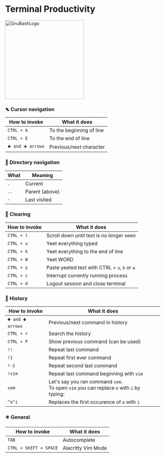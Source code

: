 # Terminal Productivity

<img src="https://upload.wikimedia.org/wikipedia/commons/8/82/Gnu-bash-logo.svg" alt="GnuBashLogo" width="256">

### ⬉ Cursor navigation
| How to invoke      | What it does             |
| ------------------ | ------------------------ |
| `CTRL + A`         | To the beginning of line |
| `CTRL + E`         | To the end of line       |
| `🢀 and 🡺 arrows` | Previous/next character  |

### 📁 Directory navigation
| What | Meaning        |
| ---- | -------------- |
| `.`  | Current        |
| `..` | Parent (above) |
| `-`  | Last visited   |

### 🧹 Clearing
| How to invoke | What it does                                  |
| ------------- | --------------------------------------------- |
| `CTRL + l`    | Scroll down until text is no longer seen      |
| `CTRL + u`    | Yeet everything typed                         |
| `CTRL + k`    | Yeet everything to the end of line            |
| `CTRL + W`    | Yeet WORD                                     |
| `CTRL + y`    | Paste yeeted text with CTRL + `u`, `k` or `w` |
| `CTRL + c`    | Interrupt currently running process           |
| `CTRL + d`    | Logout session and close terminal             |

### 📜 History
| How to invoke      | What it does                                                                               |
| ------------------ | ------------------------------------------------------------------------------------------ |
| `🢁 and 🢃 arrows` | Previous/next command in history                                                           |
| `CTRL + r`         | Search the history                                                                         |
| `CTRL + P`         | Show previous command (can be used)                                                        |
| `!!`               | Repeat last command                                                                        |
| `!1`               | Repeat first ever command                                                                  |
| `!-2`              | Repeat second last command                                                                 |
| `!vim`             | Repeat last command beginning with `vim`                                                   |
| `vom`              | Let's say you ran command `vom`.<br> To open `vim` you can replace `o` with `i` by typing: |
| `^o^i`             | Replaces the first occurence of `o` with `i`                                               |

### ✴️ General
| How to invoke          | What it does       |
| ---------------------- | ------------------ |
| `TAB`                  | Autocomplete       |
| `CTRL + SHIFT + SPACE` | Alacritty Vim Mode |
